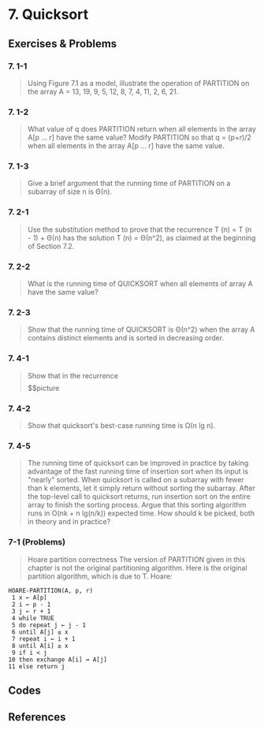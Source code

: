 
# 7. Quicksort

## Exercises & Problems

### 7. 1-1 
> Using Figure 7.1 as a model, illustrate the operation of PARTITION on the array A = 13, 19, 9, 5, 12, 8, 7, 4, 11, 2, 6, 21.

### 7. 1-2 
> What value of q does PARTITION return when all elements in the array A[p ... r] have the same value? Modify PARTITION so that q = (p+r)/2 when all elements in the array A[p ... r] have the same value. 

### 7. 1-3 
> Give a brief argument that the running time of PARTITION on a subarray of size n is Θ(n). 

### 7. 2-1 
> Use the substitution method to prove that the recurrence T (n) = T (n - 1) + Θ(n) has the solution T (n) = Θ(n^2), as claimed at the beginning of Section 7.2.

### 7. 2-2 
> What is the running time of QUICKSORT when all elements of array A have the same value? 

### 7. 2-3 
> Show that the running time of QUICKSORT is Θ(n^2) when the array A contains distinct elements and is sorted in decreasing order.

### 7. 4-1 
> Show that in the recurrence $$$$$$$$$$picture

### 7. 4-2 
> Show that quicksort's best-case running time is Ω(n lg n).

### 7. 4-5 
> The running time of quicksort can be improved in practice by taking advantage of the fast running time of insertion sort when its input is "nearly" sorted. When quicksort is called on a subarray with fewer than k elements, let it simply return without sorting the subarray. After the top-level call to quicksort returns, run insertion sort on the entire array to finish the sorting process. Argue that this sorting algorithm runs in O(nk + n lg(n/k)) expected time. How should k be picked, both in theory and in practice?

### 7-1 (Problems)
> Hoare partition correctness 
> The version of PARTITION given in this chapter is not the original partitioning algorithm. Here is the original partition algorithm, which is due to T. Hoare:
  ```
  HOARE-PARTITION(A, p, r) 
   1 x ← A[p] 
   2 i ← p - 1 
   3 j ← r + 1 
   4 while TRUE 
   5 do repeat j ← j - 1 
   6 until A[j] ≤ x
   7 repeat i ← i + 1 
   8 until A[i] ≥ x
   9 if i < j
  10 then exchange A[i] ↔ A[j] 
  11 else return j
  ```



## Codes

## References
